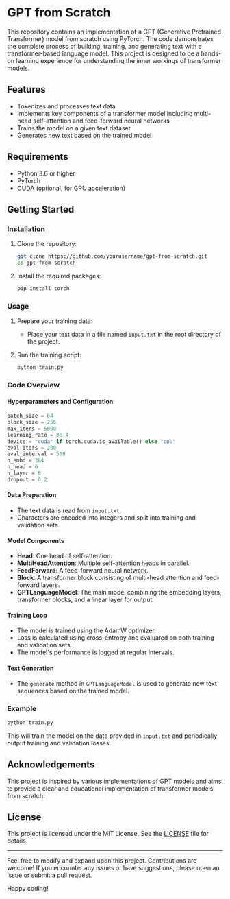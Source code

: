 # GPT from Scratch

This repository contains an implementation of a GPT (Generative Pretrained Transformer) model from scratch using PyTorch. The code demonstrates the complete process of building, training, and generating text with a transformer-based language model. This project is designed to be a hands-on learning experience for understanding the inner workings of transformer models.

## Features

- Tokenizes and processes text data
- Implements key components of a transformer model including multi-head self-attention and feed-forward neural networks
- Trains the model on a given text dataset
- Generates new text based on the trained model

## Requirements

- Python 3.6 or higher
- PyTorch
- CUDA (optional, for GPU acceleration)

## Getting Started

### Installation

1. Clone the repository:
    ```bash
    git clone https://github.com/yourusername/gpt-from-scratch.git
    cd gpt-from-scratch
    ```

2. Install the required packages:
    ```bash
    pip install torch
    ```

### Usage

1. Prepare your training data:
    - Place your text data in a file named `input.txt` in the root directory of the project.

2. Run the training script:
    ```bash
    python train.py
    ```

### Code Overview

#### Hyperparameters and Configuration

```python
batch_size = 64
block_size = 256
max_iters = 5000
learning_rate = 3e-4
device = "cuda" if torch.cuda.is_available() else "cpu"
eval_iters = 200
eval_interval = 500
n_embd = 384
n_head = 6
n_layer = 6
dropout = 0.2
```

#### Data Preparation

- The text data is read from `input.txt`.
- Characters are encoded into integers and split into training and validation sets.

#### Model Components

- **Head**: One head of self-attention.
- **MultiHeadAttention**: Multiple self-attention heads in parallel.
- **FeedForward**: A feed-forward neural network.
- **Block**: A transformer block consisting of multi-head attention and feed-forward layers.
- **GPTLanguageModel**: The main model combining the embedding layers, transformer blocks, and a linear layer for output.

#### Training Loop

- The model is trained using the AdamW optimizer.
- Loss is calculated using cross-entropy and evaluated on both training and validation sets.
- The model's performance is logged at regular intervals.

#### Text Generation

- The `generate` method in `GPTLanguageModel` is used to generate new text sequences based on the trained model.

### Example

```bash
python train.py
```

This will train the model on the data provided in `input.txt` and periodically output training and validation losses.

## Acknowledgements

This project is inspired by various implementations of GPT models and aims to provide a clear and educational implementation of transformer models from scratch.

## License

This project is licensed under the MIT License. See the [LICENSE](LICENSE) file for details.

---

Feel free to modify and expand upon this project. Contributions are welcome! If you encounter any issues or have suggestions, please open an issue or submit a pull request.

Happy coding!

